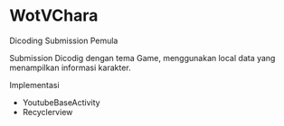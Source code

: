 # WotVChara
Dicoding Submission Pemula

Submission Dicodig dengan tema Game, menggunakan local data yang menampilkan informasi karakter.

Implementasi
- YoutubeBaseActivity
- Recyclerview




